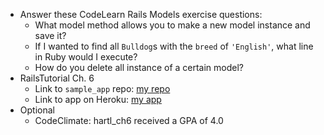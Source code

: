 - Answer these CodeLearn Rails Models exercise questions:
  - What model method allows you to make a new model instance and save it?
  - If I wanted to find all `Bulldog`s with the `breed` of `'English'`, what line in Ruby would I execute?
  - How do you delete all instance of a certain model?
- RailsTutorial Ch. 6
  - Link to `sample_app` repo: [my repo](https://github.com/albatross7817/hartl_ch6)
  - Link to app on Heroku: [my app](https://vast-shore-5408.herokuapp.com/)
- Optional
  - CodeClimate: hartl_ch6 received a GPA of 4.0
